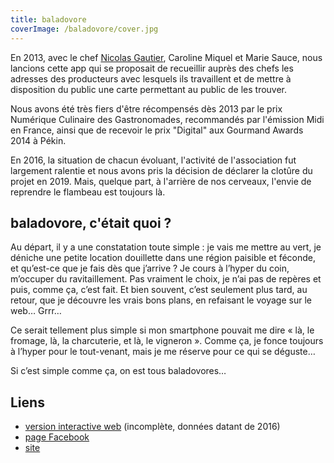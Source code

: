 ```yaml
---
title: baladovore
coverImage: /baladovore/cover.jpg
---
```


En 2013, avec le chef [Nicolas Gautier](https://www.restaurant-nature.com/),
Caroline Miquel et Marie Sauce, nous lancions cette app qui se proposait de
recueillir auprès des chefs les adresses des producteurs avec lesquels ils
travaillent et de mettre à disposition du public une carte permettant au
public de les trouver.

Nous avons été très fiers d'être récompensés dès 2013 par le prix Numérique
Culinaire des Gastronomades, recommandés par l'émission Midi en France, ainsi
que de recevoir le prix "Digital" aux Gourmand Awards 2014 à Pékin.

En 2016, la situation de chacun évoluant, l'activité de l'association fut
largement ralentie et nous avons pris la décision de déclarer la clotûre du
projet en 2019. Mais, quelque part, à l'arrière de nos cerveaux, l'envie de
reprendre le flambeau est toujours là.

## baladovore, c'était quoi ?

Au départ, il y a une constatation toute simple : je vais me mettre au vert, je
déniche une petite location douillette dans une région paisible et féconde, et
qu’est-ce que je fais dès que j’arrive ? Je cours à l’hyper du coin, m’occuper
du ravitaillement. Pas vraiment le choix, je n’ai pas de repères et puis, comme
ça, c’est fait. Et bien souvent, c’est seulement plus tard, au retour, que je
découvre les vrais bons plans, en refaisant le voyage sur le web… Grrr…

Ce serait tellement plus simple si mon smartphone pouvait me dire « là, le
fromage, là, la charcuterie, et là, le vigneron ». Comme ça, je fonce toujours
à l’hyper pour le tout-venant, mais je me réserve pour ce qui se déguste…

Si c’est simple comme ça, on est tous baladovores…

## Liens  

 - [version interactive web](https://cloud.baladovore.com/) (incomplète, données datant de 2016)
 - [page Facebook](https://www.facebook.com/Baladovore)
 - [site](https://www.baladovore.com)
